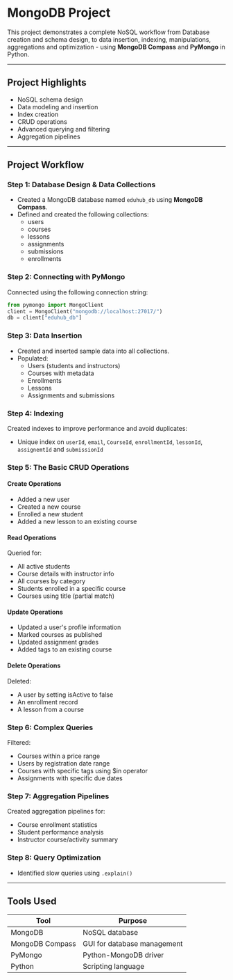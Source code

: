# MongoDB Project

This project demonstrates a complete NoSQL workflow from Database creation and schema design, to data insertion, indexing, manipulations, aggregations and optimization - using **MongoDB Compass** and **PyMongo** in Python.

---

## Project Highlights

- NoSQL schema design
- Data modeling and insertion
- Index creation
- CRUD operations
- Advanced querying and filtering
- Aggregation pipelines

---

## Project Workflow

### Step 1: Database Design & Data Collections
- Created a MongoDB database named `eduhub_db` using **MongoDB Compass**.
- Defined and created the following collections:
  - users
  - courses
  - lessons
  - assignments
  - submissions
  - enrollments

### Step 2: Connecting with PyMongo
Connected using the following connection string:
```python
from pymongo import MongoClient
client = MongoClient("mongodb://localhost:27017/")
db = client["eduhub_db"]
```

### Step 3: Data Insertion
- Created and inserted sample data into all collections.
- Populated:
  - Users (students and instructors)
  - Courses with metadata
  - Enrollments
  - Lessons
  - Assignments and submissions
 
### Step 4: Indexing
Created indexes to improve performance and avoid duplicates:
- Unique index on `userId`, `email`, `CourseId`, `enrollmentId`, `lessonId`, `assignemtId` and `submissionId`
 
### Step 5: The Basic CRUD Operations

#### Create Operations
- Added a new user
- Created a new course
- Enrolled a new student
- Added a new lesson to an existing course

#### Read Operations
Queried for:
- All active students
- Course details with instructor info
- All courses by category
- Students enrolled in a specific course
- Courses using title (partial match)

#### Update Operations
- Updated a user's profile information
- Marked courses as published
- Updated assignment grades
- Added tags to an existing course

#### Delete Operations
Deleted:
- A user by setting isActive to false
- An enrollment record
- A lesson from a course

### Step 6: Complex Queries
Filtered:
- Courses within a price range
- Users by registration date range
- Courses with specific tags using $in operator
- Assignments with specific due dates

### Step 7: Aggregation Pipelines
Created aggregation pipelines for:
- Course enrollment statistics
- Student performance analysis
- Instructor course/activity summary

### Step 8: Query Optimization
- Identified slow queries using `.explain()`

---

## Tools Used

| Tool            | Purpose                         |
|-----------------|---------------------------------|
| MongoDB         | NoSQL database                  |
| MongoDB Compass | GUI for database management     |
| PyMongo         | Python-MongoDB driver           |
| Python          | Scripting language              |
